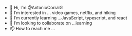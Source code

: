 - 👋 Hi, I’m @AntonioCorralG
- 👀 I’m interested in ... video games, netflix, and hiking
- 🌱 I’m currently learning ...JavaScript, typescript, and react
- 💞️ I’m looking to collaborate on ...learning
- 📫 How to reach me ...

<!---
AntonioCorralG/AntonioCorralG is a ✨ special ✨ repository because its `README.md` (this file) appears on your GitHub profile.
You can click the Preview link to take a look at your changes.
--->
